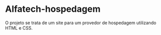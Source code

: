 # Alfatech-hospedagem
 O projeto se trata de um site para um provedor de hospedagem utilizando HTML e CSS. 
